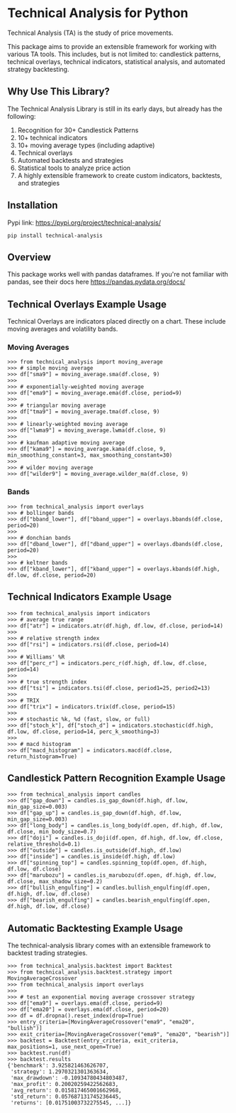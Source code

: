 # Technical Analysis for Python

Technical Analysis (TA) is the study of price movements.

This package aims to provide an extensible framework for working with various TA tools. This includes, but is not limited to: candlestick patterns, technical overlays, technical indicators, statistical analysis, and automated strategy backtesting.

## Why Use This Library?

The Technical Analysis Library is still in its early days, but already has the following:

1. Recognition for 30+ Candlestick Patterns
3. 10+ technical indicators
4. 10+ moving average types (including adaptive)
5. Technical overlays
6. Automated backtests and strategies
7. Statistical tools to analyze price action
8. A highly extensible framework to create custom indicators, backtests, and strategies


## Installation
Pypi link: https://pypi.org/project/technical-analysis/

```
pip install technical-analysis
```

## Overview
This package works well with pandas dataframes. If you're not familiar with pandas, see their docs here https://pandas.pydata.org/docs/

## Technical Overlays Example Usage
Technical Overlays are indicators placed directly on a chart.
These include moving averages and volatility bands.

### Moving Averages
```
>>> from technical_analysis import moving_average
>>> # simple moving average
>>> df["sma9"] = moving_average.sma(df.close, 9)
>>>
>>> # exponentially-weighted moving average
>>> df["ema9"] = moving_average.ema(df.close, period=9)
>>>
>>> # triangular moving average
>>> df["tma9"] = moving_average.tma(df.close, 9)
>>>
>>> # linearly-weighted moving average
>>> df["lwma9"] = moving_average.lwma(df.close, 9)
>>>
>>> # kaufman adaptive moving average
>>> df["kama9"] = moving_average.kama(df.close, 9, min_smoothing_constant=3, max_smoothing_constant=30)
>>>
>>> # wilder moving average
>>> df["wilder9"] = moving_average.wilder_ma(df.close, 9)
```

### Bands
```
>>> from technical_analysis import overlays
>>> # bollinger bands
>>> df["bband_lower"], df["bband_upper"] = overlays.bbands(df.close, period=20)
>>>
>>> # donchian bands
>>> df["dband_lower"], df["dband_upper"] = overlays.dbands(df.close, period=20)
>>>
>>> # keltner bands
>>> df["kband_lower"], df["kband_upper"] = overlays.kbands(df.high, df.low, df.close, period=20)
```

## Technical Indicators Example Usage
```
>>> from technical_analysis import indicators
>>> # average true range
>>> df["atr"] = indicators.atr(df.high, df.low, df.close, period=14)
>>>
>>> # relative strength index
>>> df["rsi"] = indicators.rsi(df.close, period=14)
>>>
>>> # Williams' %R
>>> df["perc_r"] = indicators.perc_r(df.high, df.low, df.close, period=14)
>>>
>>> # true strength index
>>> df["tsi"] = indicators.tsi(df.close, period1=25, period2=13)
>>>
>>> # TRIX
>>> df["trix"] = indicators.trix(df.close, period=15)
>>>
>>> # stochastic %k, %d (fast, slow, or full)
>>> df["stoch_k"], df["stoch_d"] = indicators.stochastic(df.high, df.low, df.close, period=14, perc_k_smoothing=3)
>>>
>>> # macd histogram
>>> df["macd_histogram"] = indicators.macd(df.close, return_histogram=True)
```

## Candlestick Pattern Recognition Example Usage
```
>>> from technical_analysis import candles
>>> df["gap_down"] = candles.is_gap_down(df.high, df.low, min_gap_size=0.003)
>>> df["gap_up"] = candles.is_gap_down(df.high, df.low, min_gap_size=0.003)
>>> df["long_body"] = candles.is_long_body(df.open, df.high, df.low, df.close, min_body_size=0.7)
>>> df["doji"] = candles.is_doji(df.open, df.high, df.low, df.close, relative_threshold=0.1)
>>> df["outside"] = candles.is_outside(df.high, df.low)
>>> df["inside"] = candles.is_inside(df.high, df.low)
>>> df["spinning_top"] = candles.spinning_top(df.open, df.high, df.low, df.close)
>>> df["marubozu"] = candles.is_marubozu(df.open, df.high, df.low, df.close, max_shadow_size=0.2)
>>> df["bullish_engulfing"] = candles.bullish_engulfing(df.open, df.high, df.low, df.close)
>>> df["bearish_engulfing"] = candles.bearish_engulfing(df.open, df.high, df.low, df.close)
```

## Automatic Backtesting Example Usage
The technical-analysis library comes with an extensible framework to backtest trading strategies.
```
>>> from technical_analysis.backtest import Backtest
>>> from technical_analysis.backtest.strategy import MovingAverageCrossover
>>> from technical_analysis import overlays
>>>
>>> # test an exponential moving average crossover strategy
>>> df["ema9"] = overlays.ema(df.close, period=9)
>>> df["ema20"] = overlays.ema(df.close, period=20)
>>> df = df.dropna().reset_index(drop=True)
>>> entry_criteria=[MovingAverageCrossover("ema9", "ema20", "bullish")]
>>> exit_criteria=[MovingAverageCrossover("ema9", "ema20", "bearish")]
>>> backtest = Backtest(entry_criteria, exit_criteria, max_positions=1, use_next_open=True)
>>> backtest.run(df)
>>> backtest.results
{'benchmark': 3.925821463626707,
 'strategy': 1.2970321301363634,
 'max_drawdown': -0.10934780434803487,
 'max_profit': 0.20020259422562683,
 'avg_return': 0.015817465001662968,
 'std_return': 0.057687131745236445,
 'returns': [0.01751003732275545, ...]}
```
